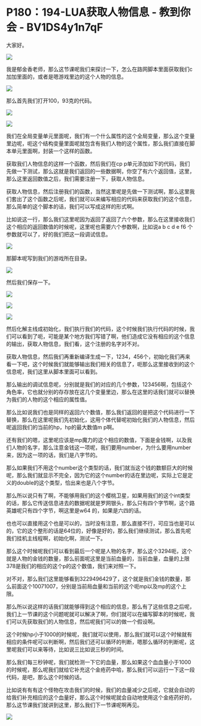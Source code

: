# P180：194-LUA获取人物信息 - 教到你会 - BV1DS4y1n7qF

大家好。

![](img/2fa573e400300a04c9d4e40bf639d5bb_1.png)

我是郁金香老师，那么这节课呢我们来探讨一下，怎么在路网脚本里面获取我们c加加里面的，或者是嗯游戏里边的这个人物的信息。



![](img/2fa573e400300a04c9d4e40bf639d5bb_3.png)

那么首先我们打开100，93克的代码。

![](img/2fa573e400300a04c9d4e40bf639d5bb_5.png)

![](img/2fa573e400300a04c9d4e40bf639d5bb_6.png)

我们在全局变量单元里面呢，我们有一个什么属性的这个全局变量，那么这个变量里边呢，呃这个结构变量里面呢就包含有我们人物的这个属性，那么我们直接在脚本单元里面啊，封装一个这样的函数。

获取我们人物信息的这样一个函数，然后我们在cp p单元添加如下的代码，我们先做一下测试，那么这就是我们返回的一些数据啊，你空了有六个返回值，这里，那么这里返回数值之后，我们需要注册一下，获取人物信息。

获取人物信息，然后注册我们的函数，当然这里呢是先做一下测试啊，那么这里我们套出了这个函数之后呢，我们就可以来编写相应的代码来获取我们的这个信息，那么简单的这个脚本的话，我们可以写成这样的形式啊。

比如说这一行，那么我们这里呢因为返回了返回了六个参数，那么在这里接收我们这个相应的返回数值的时候呢，这里呢也需要六个参数啊，比如说a b c d e f6 个参数就可以了，好的我们把这一段调试信息。



![](img/2fa573e400300a04c9d4e40bf639d5bb_8.png)

那脚本呢写到我们的游戏所在目录。

![](img/2fa573e400300a04c9d4e40bf639d5bb_10.png)

然后我们保存一下。

![](img/2fa573e400300a04c9d4e40bf639d5bb_12.png)

![](img/2fa573e400300a04c9d4e40bf639d5bb_13.png)

![](img/2fa573e400300a04c9d4e40bf639d5bb_14.png)

然后化解主线成初始化，我们执行我们的代码，这个时候我们执行代码的时候，我们可以看到了呃，可能是某个地方我们写错了啊，他们造成它没有相应的这个信息的输出，获取人物信息，我们看，这个注册的名字对不对。

获取人物信息，然后我们再重新编译生成一下，1234，456个，初始化我们再来看一下吧，这个时候我们就能够输出我们相关的信息了，呃那么这里接收到的这个信息呢，我们这里从脚本里面可以看到。

那么输出的调试信息呢，分别就是我们的对应的几个参数，123456啊，包括这个角色率，它也就分别的存存放在这几个变量里边，那么在这里的话我们就可以替换为我们的人物的这个相应的属性值。

那么比如说我们也是同样的返回六个数值，那么我们返回的是把这个代码进行一下替换，那么在这里呢我们先初始化，这用个体代替呢初始化我们的人物信息，然后呢返回我们的当前的hp，hp的最大数值m p啊。

还有我们的嗯，这里呢应该是mp魔力的这个相应的数值，下面是金钱啊，以及我们人物的名字，那么注意金钱这一项呢，我们要用number，为什么要用number来，因为这一项的话，我们是八字节的。

那么如果我们不用这个number这个类型的话，我们就当这个钱的数额巨大的时候呢，那么我们就显示不完全，因为它的这个number的话在里边呢，实际上它是定义的double的这个类型，恰出来也是八个字节。

那么所以说只有了啊，不能够用我们的这个樱桃卫星，如果用我们的这个int类型的话，那么它传送信息进去的数据呢就是罗网银头，那么只有四个字节啊，这个路英雄呢只有四个字节，啊这里是w64 的，如果是六四的话。

也也可以直接用这个也是可以的，当时没有注意，那么直接不行，可应当也是可以的，它的这个整形的话是64位的，好像是好的，那么我们继续测试，那么首先呢我们挂机主线程啊，初始化啊，测试一下。

那么这个时候呢我们可以看到最后一个呢是人物的名字，那么这个3294呃，这个就是人物的金钱的数量，那么前面呢这里是当前血量的，当前血量，血量的上限378是我们的相应的这个p的这个数值，我们来对照一下。

对不对，那么我们这里能够看到3229496429了，这个就是我们金钱的数量，那么前面这个10071007，分别是当前局血量和当前的这个呃mp以及mp的这个上限。

那么所以说这样的话我们就能够得到这个相应的信息，那么有了这些信息之后呢，我们上一节课的这个问题呢就可以解决了啊，你们就可以在编写脚本的时候呢，我们可以先获取我们的人物信息，然后呢我们可以的做一个假设啊。

这个时候hp小于1000的时候呢，我们就可以使用，那么我们就可以这个时候就有相应的条件呢可以判断啊，然后我们还可以循环的判断，嗯那么循环的判断呢，这里呢我们可以来等待，比如说三比如说三秒的时间。

那么我们每三秒钟呢，我们就检测一下它的血量，那么如果这个血血量小于1000的时候呢，那么呢我们就给它补充这个金疮药中哈，那么我们可以运行一下这一段代码，是吧，那么这个时候的话。

比如说有有有这个怪物在攻击我们的时候，我们的血量减少之后呢，它就会自动的给我们补充相应的这个血量好，那么这个时候呢就会自动地使用这个金疮药好的，那么这节课我们就讲到这里，那么我们下一节课呢啊再见。



![](img/2fa573e400300a04c9d4e40bf639d5bb_16.png)